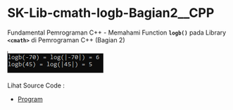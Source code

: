 # SK-Lib-cmath-logb-Bagian2__CPP
Fundamental Pemrograman C++ - Memahami Function <code><b>logb()</b></code> pada Library <code><b>&lt;cmath></b></code> di Pemrograman C++ (Bagian 2)<br><br>
<img src="https://github.com/RizkyKhapidsyah/SK-Lib-cmath-logb-Bagian2__CPP/blob/master/SK-Lib-cmath-logb-Bagian2__CPP/result/001.PNG"><br><br>
Lihat Source Code : <br>
- <a href="https://github.com/RizkyKhapidsyah/SK-Lib-cmath-logb-Bagian2__CPP/blob/master/SK-Lib-cmath-logb-Bagian2__CPP/Source.cpp">Program</a>
